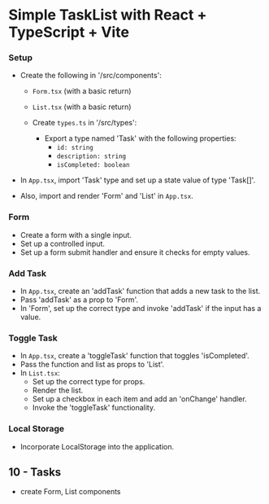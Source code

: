 # Simple TaskList with React + TypeScript + Vite

### Setup

- Create the following in '/src/components':

  - `Form.tsx` (with a basic return)
  - `List.tsx` (with a basic return)

  - Create `types.ts` in '/src/types':
    - Export a type named 'Task' with the following properties:
      - `id: string`
      - `description: string`
      - `isCompleted: boolean`

- In `App.tsx`, import 'Task' type and set up a state value of type 'Task[]'.
- Also, import and render 'Form' and 'List' in `App.tsx`.

### Form

- Create a form with a single input.
- Set up a controlled input.
- Set up a form submit handler and ensure it checks for empty values.

### Add Task

- In `App.tsx`, create an 'addTask' function that adds a new task to the list.
- Pass 'addTask' as a prop to 'Form'.
- In 'Form', set up the correct type and invoke 'addTask' if the input has a value.

### Toggle Task

- In `App.tsx`, create a 'toggleTask' function that toggles 'isCompleted'.
- Pass the function and list as props to 'List'.
- In `List.tsx`:
  - Set up the correct type for props.
  - Render the list.
  - Set up a checkbox in each item and add an 'onChange' handler.
  - Invoke the 'toggleTask' functionality.

### Local Storage

- Incorporate LocalStorage into the application.

## 10 - Tasks

- create Form, List components

